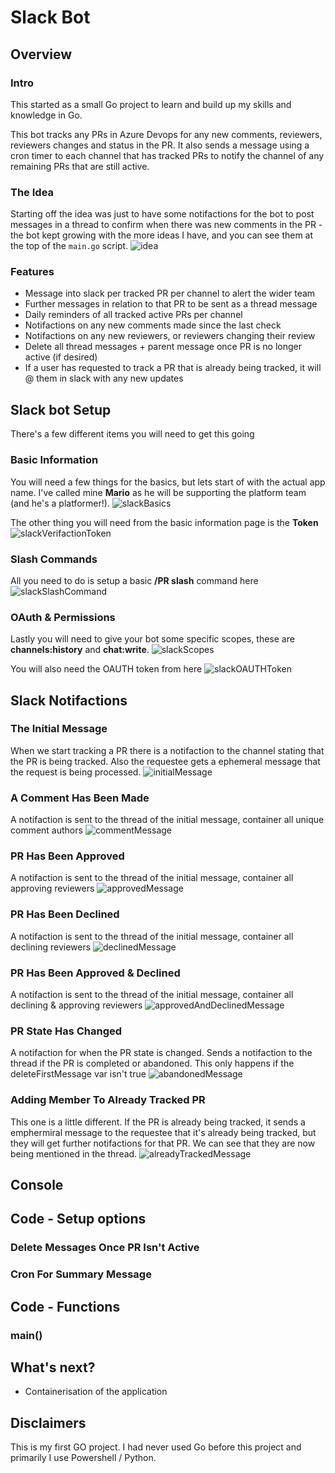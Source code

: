 
# Slack Bot
## Overview
### Intro
This started as a small Go project to learn and build up my skills and knowledge in Go.

This bot tracks any PRs in Azure Devops for any new comments, reviewers, reviewers changes and status in the PR. It also sends a message using a cron timer to each channel that has tracked PRs to notify the channel of any remaining PRs that are still active.
### The Idea
Starting off the idea was just to have some notifactions for the bot to post messages in a thread to confirm when there was new comments in the PR - the bot kept growing with the more ideas I have, and you can see them at the top of the `main.go` script.
![idea](assets/prIdea.png)
### Features
- Message into slack per tracked PR per channel to alert the wider team
- Further messages in relation to that PR to be sent as a thread message
- Daily reminders of all tracked active PRs per channel
- Notifactions on any new comments made since the last check
- Notifactions on any new reviewers, or reviewers changing their review
- Delete all thread messages + parent message once PR is no longer active (if desired)
- If a user has requested to track a PR that is already being tracked, it will @ them in slack with any new updates
## Slack bot Setup
There's a few different items you will need to get this going
### Basic Information
You will need a few things for the basics, but lets start of with the actual app name. I've called mine **Mario** as he will be supporting the platform team (and he's a platformer!).
![slackBasics](assets/slackDetails.png)

The other thing you will need from the basic information page is the **Token**
![slackVerifactionToken](assets/slackVerifactionToken.png)
### Slash Commands
All you need to do is setup a basic **/PR slash** command here
![slackSlashCommand](assets/slackSlashCommand.png)
### OAuth & Permissions
Lastly you will need to give your bot some specific scopes, these are **channels:history** and **chat:write**.
![slackScopes](assets/slackScopes.png)

You will also need the OAUTH token from here
![slackOAUTHToken](assets/slackOAuthToken.png)
## Slack Notifactions
### The Initial Message
When we start tracking a PR there is a notifaction to the channel stating that the PR is being tracked. Also the requestee gets a ephemeral message that the request is being processed.
![initialMessage](assets/prInitialMessage.png)
### A Comment Has Been Made
A notifaction is sent to the thread of the initial message, container all unique comment authors
![commentMessage](assets/prComment.png)
### PR Has Been Approved
A notifaction is sent to the thread of the initial message, container all approving reviewers
![approvedMessage](assets/prApproved.png)
### PR Has Been Declined
A notifaction is sent to the thread of the initial message, container all declining reviewers
![declinedMessage](assets/prDeclined.png)
### PR Has Been Approved & Declined
A notifaction is sent to the thread of the initial message, container all declining & approving reviewers
![approvedAndDeclinedMessage](assets/prApprovedAndDeclined.png)
### PR State Has Changed
A notifaction for when the PR state is changed. Sends a notifaction to the thread if the PR is completed or abandoned. This only happens if the deleteFirstMessage var isn't true
![abandonedMessage](assets/prAddingMembersToTrackedList.png)
### Adding Member To Already Tracked PR
This one is a little different. If the PR is already being tracked, it sends a emphermiral message to the requestee that it's already being tracked, but they will get further notifactions for that PR. We can see that they are now being mentioned in the thread.
![alreadyTrackedMessage](assets/prAddingMembersToTrackedList.png)

## Console

## Code - Setup options
### Delete Messages Once PR Isn't Active

### Cron For Summary Message

## Code - Functions

### main()

## What's next?
- Containerisation of the application
## Disclaimers
This is my first GO project. I had never used Go before this project and primarily I use Powershell / Python.